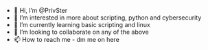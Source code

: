 - 👋 Hi, I’m @PrivSter
- 👀 I’m interested in more about scripting, python and cybersecurity
- 🌱 I’m currently learning basic scripting and linux
- 💞️ I’m looking to collaborate on any of the above
- 📫 How to reach me - dm me on here

<!---
PrivSter/PrivSter is a ✨ special ✨ repository because its `README.md` (this file) appears on your GitHub profile.
You can click the Preview link to take a look at your changes.
--->
